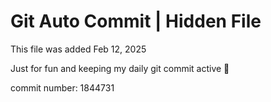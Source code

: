 # Git Auto Commit | Hidden File

This file was added Feb 12, 2025

Just for fun and keeping my daily git commit active 🤪

commit number: 1844731
